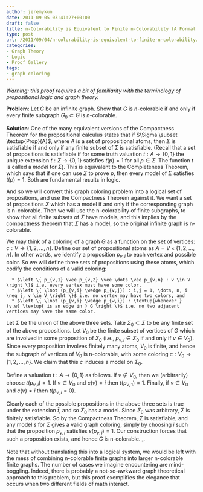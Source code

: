 ```yaml
---
author: jeremykun
date: 2011-09-05 03:41:27+00:00
draft: false
title: n-Colorability is Equivalent to Finite n-Colorability (A Formal Logic Proof)
type: post
url: /2011/09/04/n-colorability-is-equivalent-to-finite-n-colorability/
categories:
- Graph Theory
- Logic
- Proof Gallery
tags:
- graph coloring
---
```


_Warning: this proof requires a bit of familiarity with the terminology of propositional logic _and_ graph theory._

**Problem**: Let $G$ be an infinite graph. Show that $G$ is $n$-colorable if and only if every finite subgraph $G_0 \subset G$ is $n$-colorable.

**Solution**: One of the many equivalent versions of the Compactness Theorem for the propositional calculus states that if $\Sigma \subset \textup{Prop}(A)$, where $A$ is a set of propositional atoms, then $\Sigma$ is satisfiable if and only if any finite subset of $\Sigma$ is satisfiable. (Recall that a set of propositions is satisfiable if for some truth valuation $t:A \to \left \{ 0,1 \right \}$ the unique extension $\hat{t}:\Sigma \to \left \{ 0,1 \right \}$ satisfies $\hat{t}(p) = 1$ for all $p \in \Sigma$. The function $t$ is called a _model_ for $\Sigma$). This is equivalent to the Completeness Theorem, which says that if one can use $\Sigma$ to prove $p$, then every model of $\Sigma$ satisfies $\hat{t}(p) = 1$. Both are fundamental results in logic.

And so we will convert this graph coloring problem into a logical set of propositions, and use the Compactness Theorem against it. We want a set of propositions $\Sigma$ which has a model if and only if the corresponding graph is n-colorable. Then we will use the n-colorability of finite subgraphs, to show that all finite subsets of $\Sigma$ have models, and this implies by the compactness theorem that $\Sigma$ has a model, so the original infinite graph is n-colorable.

We may think of a coloring of a graph $G$ as a function on the set of vertices: $c:V \to \left \{ 1, 2, \dots, n \right \}$. Define our set of propositional atoms as $A = V \times \left \{ 1, 2, \dots, n \right \}$. In other words, we identify a proposition $p_{v,i}$ to each vertex and possible color. So we will define three sets of propositions using these atoms, which codify the conditions of a valid coloring:

	  * $\left \{ p_{v,1} \vee p_{v,2} \vee \dots \vee p_{v,n} : v \in V \right \}$ i.e. every vertex must have some color,
	  * $\left \{ \lnot (p_{v,i} \wedge p_{v,j}) : i,j = 1, \dots, n, i \neq j, v \in V \right \}$ i.e. no vertex may have two colors, and
	  * $\left \{ \lnot (p_{v,i} \wedge p_{w,i}) : \textup{whenever } (v,w) \textup{ is an edge in } G \right \}$ i.e. no two adjacent vertices may have the same color.

Let $\Sigma$ be the union of the above three sets. Take $\Sigma_0 \subset \Sigma$ to be any finite set of the above propositions. Let $V_0$ be the finite subset of vertices of $G$ which are involved in some proposition of $\Sigma_0$ (i.e., $p_{v,i} \in \Sigma_0$ if and only if $v \in V_0$). Since every proposition involves finitely many atoms, $V_0$ is finite, and hence the subgraph of vertices of $V_0$ is n-colorable, with some coloring $c: V_0 \to \left \{ 1, 2, \dots, n \right \}$. We claim that this $c$ induces a model on $\Sigma_0$.

Define a valuation $t:A \to \left \{ 0,1 \right \}$ as follows. If $v \notin V_0$, then we (arbitrarily) choose $t(p_{v,i}) = 1$. If $v \in V_0$ and $c(v) = i$ then $t(p_{v,1}) = 1$. Finally, if $v \in V_0$ and $c(v) \neq i$ then $t(p_{v,i} = 0)$.

Clearly each of the possible propositions in the above three sets is true under the extension $\hat{t}$, and so $\Sigma_0$ has a model. Since $\Sigma_0$ was arbitrary, $\Sigma$ is finitely satisfiable. So by the Compactness Theorem, $\Sigma$ is satisfiable, and any model $s$ for $\Sigma$ gives a valid graph coloring, simply by choosing $i$ such that the proposition $p_{v,i}$ satisfies $s(p_{v,i}) = 1$. Our construction forces that such a proposition exists, and hence $G$ is n-colorable. $_\square$.

Note that without translating this into a logical system, we would be left with the mess of combining n-colorable finite graphs into larger n-colorable finite graphs. The number of cases we imagine encountering are mind-boggling. Indeed, there is probably a not-so-awkward graph theoretical approach to this problem, but this proof exemplifies the elegance that occurs when two different fields of math interact.
